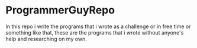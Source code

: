 # ProgrammerGuyRepo
In this repo i write the programs that i wrote as a challenge or in free time or something like that, these are the programs that i wrote without anyone's help and researching on my own.
